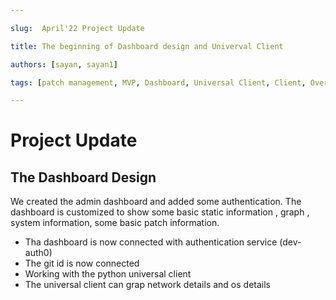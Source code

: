 ```yaml
---

slug:  April'22 Project Update

title: The beginning of Dashboard design and Univerval Client 

authors: [sayan, sayan1]

tags: [patch management, MVP, Dashboard, Universal Client, Client, Overview]

---
```


  

# Project Update

  

## The Dashboard Design
We created the admin dashboard and added some authentication.
The dashboard is customized to show some basic static information , graph , system information, some basic patch information.

- Tha dashboard is now connected with authentication service (dev-auth0) 
- The git id is now connected 
- Working with the python universal client
- The universal client can grap network details and os details 